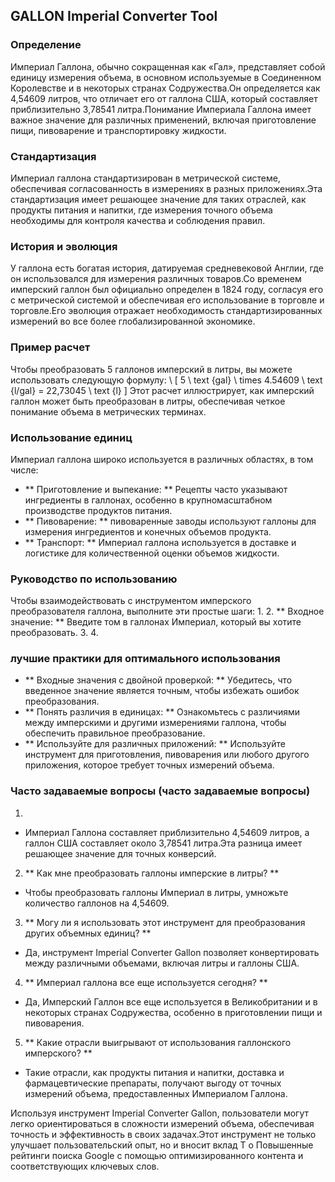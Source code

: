 ## GALLON Imperial Converter Tool

### Определение
Империал Галлона, обычно сокращенная как «Гал», представляет собой единицу измерения объема, в основном используемые в Соединенном Королевстве и в некоторых странах Содружества.Он определяется как 4,54609 литров, что отличает его от галлона США, который составляет приблизительно 3,78541 литра.Понимание Империала Галлона имеет важное значение для различных применений, включая приготовление пищи, пивоварение и транспортировку жидкости.

### Стандартизация
Империал галлона стандартизирован в метрической системе, обеспечивая согласованность в измерениях в разных приложениях.Эта стандартизация имеет решающее значение для таких отраслей, как продукты питания и напитки, где измерения точного объема необходимы для контроля качества и соблюдения правил.

### История и эволюция
У галлона есть богатая история, датируемая средневековой Англии, где он использовался для измерения различных товаров.Со временем имперский галлон был официально определен в 1824 году, согласуя его с метрической системой и обеспечивая его использование в торговле и торговле.Его эволюция отражает необходимость стандартизированных измерений во все более глобализированной экономике.

### Пример расчет
Чтобы преобразовать 5 галлонов имперский в литры, вы можете использовать следующую формулу:
\ [
5 \ text {gal} \ times 4.54609 \ text {l/gal} = 22,73045 \ text {l}
\]
Этот расчет иллюстрирует, как имперский галлон может быть преобразован в литры, обеспечивая четкое понимание объема в метрических терминах.

### Использование единиц
Империал галлона широко используется в различных областях, в том числе:
- ** Приготовление и выпекание: ** Рецепты часто указывают ингредиенты в галлонах, особенно в крупномасштабном производстве продуктов питания.
- ** Пивоварение: ** пивоваренные заводы используют галлоны для измерения ингредиентов и конечных объемов продукта.
- ** Транспорт: ** Империал галлона используется в доставке и логистике для количественной оценки объемов жидкости.

### Руководство по использованию
Чтобы взаимодействовать с инструментом имперского преобразователя галлона, выполните эти простые шаги:
1.
2. ** Входное значение: ** Введите том в галлонах Империал, который вы хотите преобразовать.
3.
4.

### лучшие практики для оптимального использования
- ** Входные значения с двойной проверкой: ** Убедитесь, что введенное значение является точным, чтобы избежать ошибок преобразования.
- ** Понять различия в единицах: ** Ознакомьтесь с различиями между имперскими и другими измерениями галлона, чтобы обеспечить правильное преобразование.
- ** Используйте для различных приложений: ** Используйте инструмент для приготовления, пивоварения или любого другого приложения, которое требует точных измерений объема.

### Часто задаваемые вопросы (часто задаваемые вопросы)

1.
- Империал Галлона составляет приблизительно 4,54609 литров, а галлон США составляет около 3,78541 литра.Эта разница имеет решающее значение для точных конверсий.

2. ** Как мне преобразовать галлоны имперские в литры? **
- Чтобы преобразовать галлоны Империал в литры, умножьте количество галлонов на 4,54609.

3. ** Могу ли я использовать этот инструмент для преобразования других объемных единиц? **
- Да, инструмент Imperial Converter Gallon позволяет конвертировать между различными объемами, включая литры и галлоны США.

4. ** Империал галлона все еще используется сегодня? **
- Да, Имперский Галлон все еще используется в Великобритании и в некоторых странах Содружества, особенно в приготовлении пищи и пивоварения.

5. ** Какие отрасли выигрывают от использования галлонского имперского? **
- Такие отрасли, как продукты питания и напитки, доставка и фармацевтические препараты, получают выгоду от точных измерений объема, предоставленных Империалом Галлона.

Используя инструмент Imperial Converter Gallon, пользователи могут легко ориентироваться в сложности измерений объема, обеспечивая точность и эффективность в своих задачах.Этот инструмент не только улучшает пользовательский опыт, но и вносит вклад T o Повышенные рейтинги поиска Google с помощью оптимизированного контента и соответствующих ключевых слов.